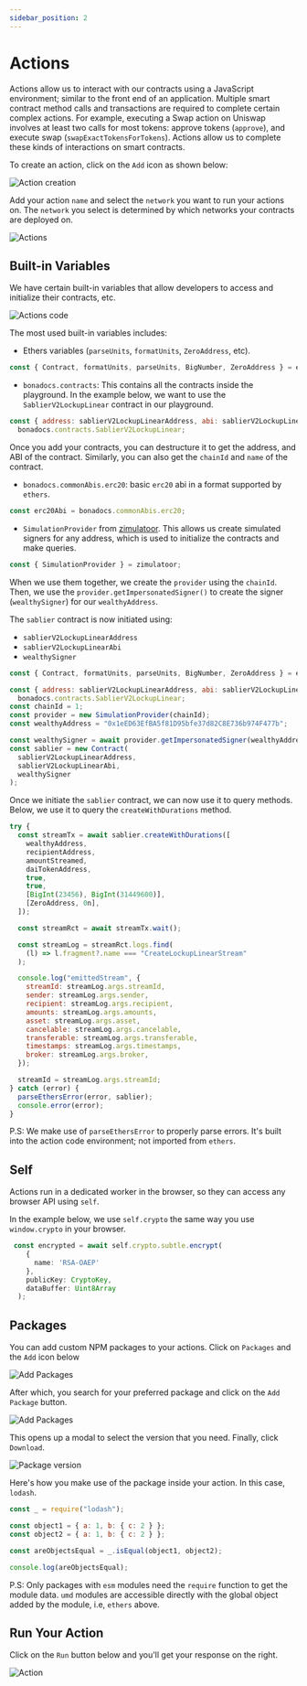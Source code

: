 ```yaml
---
sidebar_position: 2
---
```


# Actions

Actions allow us to interact with our contracts using a JavaScript environment; similar to the front end of an application. Multiple smart contract method calls and transactions are required to complete certain complex actions. For example, executing a Swap action on Uniswap involves at least two calls for most tokens: approve tokens (`approve`), and execute swap (`swapExactTokensForTokens`). Actions allow us to complete these kinds of interactions on smart contracts.

To create an action, click on the `Add` icon as shown below:

![Action creation](https://res.cloudinary.com/dfkuxnesz/image/upload/v1728658794/Screenshot_2024-10-11_at_15.52.40_arpijl.png)

Add your action `name` and select the `network` you want to run your actions on. The `network` you select is determined by which networks your contracts are deployed on.

![Actions](https://res.cloudinary.com/dfkuxnesz/image/upload/v1728658675/Screenshot_2024-10-11_at_15.53.25_ktdwux.png)

## Built-in Variables

We have certain built-in variables that allow developers to access and initialize their contracts, etc.

![Actions code](https://res.cloudinary.com/dfkuxnesz/image/upload/v1728658945/Screenshot_2024-10-11_at_16.02.09_ilteg3.png)

The most used built-in variables includes:

- Ethers variables (`parseUnits`, `formatUnits`, `ZeroAddress`, etc).

```js
const { Contract, formatUnits, parseUnits, BigNumber, ZeroAddress } = ethers;
```

- `bonadocs.contracts`: This contains all the contracts inside the playground.
  In the example below, we want to use the `SablierV2LockupLinear` contract in our playground.

```js
const { address: sablierV2LockupLinearAddress, abi: sablierV2LockupLinearAbi } =
  bonadocs.contracts.SablierV2LockupLinear;
```

Once you add your contracts, you can destructure it to get the address, and ABI of the contract. Similarly, you can also get the `chainId` and `name` of the contract.

- `bonadocs.commonAbis.erc20`: basic `erc20` abi in a format supported by `ethers`.

```js
const erc20Abi = bonadocs.commonAbis.erc20;
```

- `SimulationProvider` from [zimulatoor](https://www.npmjs.com/package/@bonadocs/zimulatoor). This allows us create simulated signers for any address, which is used to initialize the contracts and make queries.

```js
const { SimulationProvider } = zimulatoor;
```

When we use them together, we create the `provider` using the `chainId`. Then, we use the `provider.getImpersonatedSigner()` to create the signer (`wealthySigner`) for our `wealthyAddress`.

The `sablier` contract is now initiated using:

- `sablierV2LockupLinearAddress`
- `sablierV2LockupLinearAbi`
- `wealthySigner`

```js
const { Contract, formatUnits, parseUnits, BigNumber, ZeroAddress } = ethers;

const { address: sablierV2LockupLinearAddress, abi: sablierV2LockupLinearAbi } =
  bonadocs.contracts.SablierV2LockupLinear;
const chainId = 1;
const provider = new SimulationProvider(chainId);
const wealthyAddress = "0x1eED63EfBA5f81D95bfe37d82C8E736b974F477b";

const wealthySigner = await provider.getImpersonatedSigner(wealthyAddress);
const sablier = new Contract(
  sablierV2LockupLinearAddress,
  sablierV2LockupLinearAbi,
  wealthySigner
);
```

Once we initiate the `sablier` contract, we can now use it to query methods. Below, we use it to query the `createWithDurations` method.

```js
try {
  const streamTx = await sablier.createWithDurations([
    wealthyAddress,
    recipientAddress,
    amountStreamed,
    daiTokenAddress,
    true,
    true,
    [BigInt(23456), BigInt(31449600)],
    [ZeroAddress, 0n],
  ]);

  const streamRct = await streamTx.wait();

  const streamLog = streamRct.logs.find(
    (l) => l.fragment?.name === "CreateLockupLinearStream"
  );

  console.log("emittedStream", {
    streamId: streamLog.args.streamId,
    sender: streamLog.args.sender,
    recipient: streamLog.args.recipient,
    amounts: streamLog.args.amounts,
    asset: streamLog.args.asset,
    cancelable: streamLog.args.cancelable,
    transferable: streamLog.args.transferable,
    timestamps: streamLog.args.timestamps,
    broker: streamLog.args.broker,
  });

  streamId = streamLog.args.streamId;
} catch (error) {
  parseEthersError(error, sablier);
  console.error(error);
}
```

P.S: We make use of `parseEthersError` to properly parse errors. It's built into the action code environment; not imported from `ethers`.

## Self

Actions run in a dedicated worker in the browser, so they can access any browser API using `self`.

In the example below, we use `self.crypto` the same way you use `window.crypto` in your browser.

```ts
 const encrypted = await self.crypto.subtle.encrypt(
    {
      name: 'RSA-OAEP'
    },
    publicKey: CryptoKey,
    dataBuffer: Uint8Array
  );
```

## Packages

You can add custom NPM packages to your actions. Click on `Packages` and the `Add` icon below

![Add Packages](https://res.cloudinary.com/dfkuxnesz/image/upload/v1728659304/Screenshot_2024-10-11_at_16.05.35_jdue6u.png)

After which, you search for your preferred package and click on the `Add Package` button.

![Add Packages](https://res.cloudinary.com/dfkuxnesz/image/upload/v1728659304/Screenshot_2024-10-11_at_16.07.02_k9e4dn.png)

This opens up a modal to select the version that you need. Finally, click `Download`.

![Package version](https://res.cloudinary.com/dfkuxnesz/image/upload/v1728659306/Screenshot_2024-10-11_at_16.07.47_zotdiy.png)

Here's how you make use of the package inside your action. In this case, `lodash`.

```js
const _ = require("lodash");

const object1 = { a: 1, b: { c: 2 } };
const object2 = { a: 1, b: { c: 2 } };

const areObjectsEqual = _.isEqual(object1, object2);

console.log(areObjectsEqual);
```

P.S: Only packages with `esm` modules need the `require` function to get the module data. `umd` modules are accessible directly with the global object added by the module, i.e, `ethers` above.

## Run Your Action

Click on the `Run` button below and you'll get your response on the right.

![Action](https://res.cloudinary.com/dfkuxnesz/image/upload/v1728709605/Screenshot_2024-10-12_at_06.05.37_ubae6g.png)
